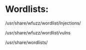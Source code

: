 

# Wordlists: 

/usr/share/wfuzz/wordlist/Injections/

/usr/share/wfuzz/wordlist/vulns

/usr/share/wordlists/
